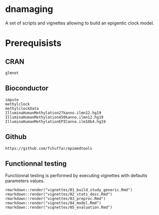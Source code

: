 # dnamaging
A set of scripts and vignettes allowing to build an epigentic clock model.



# Prerequisists

## CRAN

``` 
glmnet

```


## Bioconductor
    
```
impute
methylclock
methylclockData
IlluminaHumanMethylation27kanno.ilmn12.hg19
IlluminaHumanMethylation450kanno.ilmn12.hg19
IlluminaHumanMethylationEPICanno.ilm10b4.hg19  
```


  
## Github

```
https://github.com/fchuffar/epimedtools

```

## Functionnal testing

Functionnal testing is performed by executing vignettes with defaults parameters values.

```
rmarkdown::render("vignettes/01_build_study_generic.Rmd")
rmarkdown::render("vignettes/02_stats_desc.Rmd")
rmarkdown::render("vignettes/03_preproc.Rmd")
rmarkdown::render("vignettes/04_model.Rmd")
rmarkdown::render("vignettes/05_evaluation.Rmd")

```
